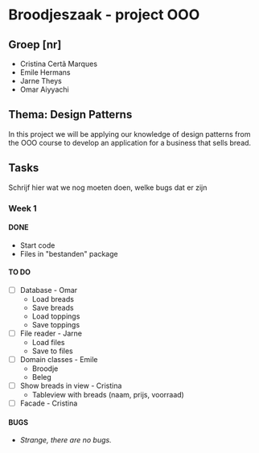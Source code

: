 

# Broodjeszaak - project OOO

## Groep [nr]

- Cristina Certã Marques
- Emile Hermans
- Jarne Theys
- Omar Aiyyachi


## Thema: Design Patterns

In this project we will be applying our knowledge of design patterns
from the OOO course to develop an application for a business that sells bread.


## Tasks

Schrijf hier wat we nog moeten doen, welke bugs dat er zijn

### Week 1

#### DONE
- Start code
- Files in "bestanden" package

#### TO DO

 - [ ] Database - Omar
   - Load breads
   - Save breads
   - Load toppings
   - Save toppings
 - [ ] File reader - Jarne
   - Load files
   - Save to files
 - [ ] Domain classes - Emile
   - Broodje
   - Beleg
 - [ ] Show breads in view - Cristina
   - Tableview with breads (naam, prijs, voorraad)
 - [ ] Facade - Cristina

#### BUGS
- *Strange, there are no bugs.*
